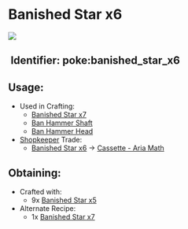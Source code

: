 # Banished Star x6

![](https://github.com/ItsMePok/PFE/assets/136857747/15a02353-f6d6-4420-8d56-9194e332a770)

## <img src="https://minecraft.wiki/images/Name_Tag_JE2_BE2.png?cbdc1" alt="" data-size="line"> Identifier: **poke:banished\_star\_x6** <a href="#identifier" id="identifier"></a>

## Usage:

* Used in Crafting:
  * [Banished Star x7](https://pfewiki.gitbook.io/home/items/banished-stars/banished-star-x7)
  * [Ban Hammer Shaft](https://github.com/ItsMePok/PFE/wiki/Ban-Hammer-Shaft)
  * [Ban Hammer Head](https://github.com/ItsMePok/PFE/wiki/Ban-Hammer-Head)
* [Shopkeeper](https://github.com/ItsMePok/PFE/wiki/Shopkeeper) Trade:
  * [Banished Star x6](https://pfewiki.gitbook.io/home/items/banished-stars/banished-star-x6) -> [Cassette - Aria Math](https://github.com/ItsMePok/PFE/wiki/Cassette-AriaMath)

## Obtaining:

* Crafted with:
  * 9x [Banished Star x5](https://pfewiki.gitbook.io/home/items/banished-stars/banished-star-x5)
* Alternate Recipe:
  * 1x [Banished Star x7](https://pfewiki.gitbook.io/home/items/banished-stars/banished-star-x7)
